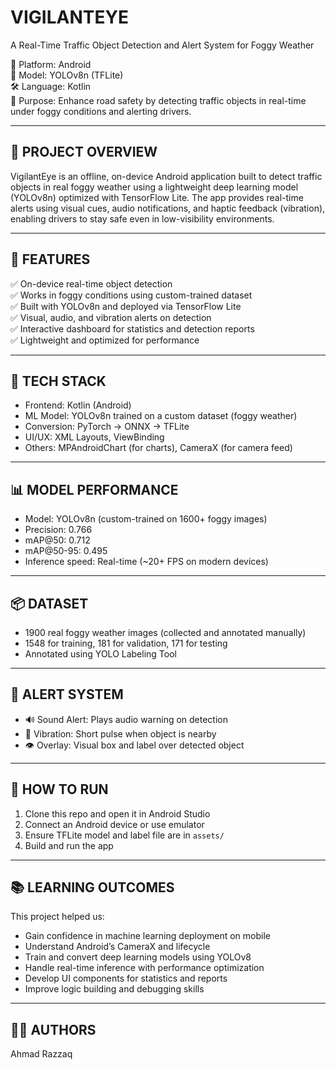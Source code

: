 VIGILANTEYE
============

A Real-Time Traffic Object Detection and Alert System for Foggy Weather

📱 Platform: Android  
🧠 Model: YOLOv8n (TFLite)  
🛠 Language: Kotlin  
🎯 Purpose: Enhance road safety by detecting traffic objects in real-time under foggy conditions and alerting drivers.

---

📌 PROJECT OVERVIEW
-------------------
VigilantEye is an offline, on-device Android application built to detect traffic objects in real foggy weather using a lightweight deep learning model (YOLOv8n) optimized with TensorFlow Lite. The app provides real-time alerts using visual cues, audio notifications, and haptic feedback (vibration), enabling drivers to stay safe even in low-visibility environments.

---

🧪 FEATURES
-----------
✅ On-device real-time object detection  
✅ Works in foggy conditions using custom-trained dataset  
✅ Built with YOLOv8n and deployed via TensorFlow Lite  
✅ Visual, audio, and vibration alerts on detection  
✅ Interactive dashboard for statistics and detection reports  
✅ Lightweight and optimized for performance

---

🧰 TECH STACK
-------------
- Frontend: Kotlin (Android)
- ML Model: YOLOv8n trained on a custom dataset (foggy weather)
- Conversion: PyTorch → ONNX → TFLite
- UI/UX: XML Layouts, ViewBinding
- Others: MPAndroidChart (for charts), CameraX (for camera feed)

---

📊 MODEL PERFORMANCE
---------------------
- Model: YOLOv8n (custom-trained on 1600+ foggy images)
- Precision: 0.766
- mAP@50: 0.712
- mAP@50-95: 0.495
- Inference speed: Real-time (~20+ FPS on modern devices)

---

📦 DATASET
-----------
- 1900 real foggy weather images (collected and annotated manually)
- 1548 for training, 181 for validation, 171 for testing
- Annotated using YOLO Labeling Tool

---

📣 ALERT SYSTEM
----------------
- 🔊 Sound Alert: Plays audio warning on detection
- 📳 Vibration: Short pulse when object is nearby
- 👁 Overlay: Visual box and label over detected object

---

📌 HOW TO RUN
-------------
1. Clone this repo and open it in Android Studio
2. Connect an Android device or use emulator
3. Ensure TFLite model and label file are in `assets/`
4. Build and run the app

---

📚 LEARNING OUTCOMES
---------------------
This project helped us:
- Gain confidence in machine learning deployment on mobile
- Understand Android’s CameraX and lifecycle
- Train and convert deep learning models using YOLOv8
- Handle real-time inference with performance optimization
- Develop UI components for statistics and reports
- Improve logic building and debugging skills

---

👨‍💻 AUTHORS
------------
Ahmad Razzaq

